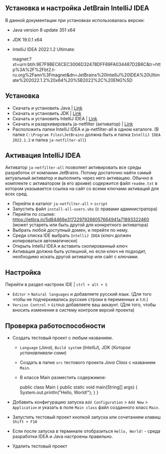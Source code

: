 ## Установка и настройка JetBrain IntelliJ IDEA
В данной документации при установках использовалась версии:
- Java version 8 update 351 x64
- JDK 19.0.1 x64
- IntelliJ IDEA 2022.1.2 Ultimate: 
  

    magnet:?xt=urn:btih:9E7F9BEC6CEC3006D32478DFF69FA034487D2B6C&tr=http%3A%2F%2Fbt2.t-ru.org%2Fann%3Fmagnet&dn=JetBrains%20IntelliJ%20IDEA%20Ultimate%202022.1.2%20x64%20%5B2022%2C%20ENG%5D

## Установка
- Скачать и установить Java | [Link](https://www.java.com/ru/download/manual.jsp)
- Скачать и установить JDK | [Link](https://www.oracle.com/java/technologies/downloads/)
- Скачать и установить IntelliJ IDEA | [Link](https://www.jetbrains.com/idea/download/)
- Скачать и разархивировать ja-netfilter (активатор) | [Link](https://mega.nz/file/ST4SXL6T#bCNSYo9hCBYNPkYfk3VB9bP0U4QC1zB9-dOOYq8Vjss)
- Расположить папки IntelliJ IDEA и ja-netfilter-all в одном каталоге.
  (В папке `C:\Program Files\JetBrains` должна быть и папка `IntelliJ IDEA 2022.1.2` и папка `ja-netfilter-all`)

## Активация IntelliJ IDEA
Активатор `ja-netfilter-all` позволяет активировать все среды разработок от компании JetBrains.
Потому достаточно найти самый актуальный активатор и выполнить через него активацию.
Обычно в комплекте с активатором (в его архиве) содержится файл `readme.txt` в котором указывается ссылка на сайт со всеми ключами активаций для всех сред.

  - Перейти в каталог `ja-netfilter-all` > `script`
  - Запустить файл `install-all-users.vbs` (с правами администратора)
  - Перейти по ссылке: https://jetbra.in/5d84466e31722979266057664941a71893322460 (может устареть или быть другой для конкретного активатора)
  - Выбрать любой доступный домен, и перейти по нему.
  - Среди списка IDE выбрать `IntelliJ IDEA` (ключ должен копироваться автоматически)
  - Открыть IntelliJ IDEA и вставить скопированный ключ
  - Активация должна быть успешной, но если ключ не подходит, необходимо искать другой активатор или сайт с ключами.

## Настройка
Перейти в раздел настроек IDE | `ctrl + alt + S`

- `Editor` > `Natural languages` и добавляете русский язык. (Для того чтобы не подчеркивались русские строки в переменных и т.п.)
- `Version Control` > `GitHub` добавляете ваш аккаунт. (Для того, чтобы вносить изменения в систему контроля версий проекта)

## Проверка работоспособности

- Создать тестовый проект с любым названием.
  - `Language` (_Java_), `Build system` (_IntelliJ_), JDK (_Которое устанавливали сами_)
  - Создать в папке `src` тестового проекта _Java Class_ c названием `Main`.
  - В классе Main разместить содержимое:

  
    public class Main {
        public static void main(String[] args) {
            System.out.println("Hello, World!");
        }
    }

- Добавить конфигурацию запуска `Add Configuration` > `Add New` > `Application` 
  и указать в поле `Main class` файл созданного класс `Main`.
- Запустить тестовый проект кнопкой запуска или сочетанием клавиш `Shift + F10`
- Если после запуска в терминале отобразиться `Hello, World!` - среда разработки IDEA и Java настроены правильно.
- Удалить тестовый проект
